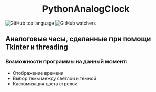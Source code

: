 <h1 align="center">PythonAnalogClock</h1>

![GitHub top language](https://img.shields.io/github/languages/top/soulwound/PythonAnalogClock?style=flat-square)
![GitHub watchers](https://img.shields.io/github/watchers/soulwound/PythonAnalogClock?style=flat-square)

<h2>Аналоговые часы, сделанные при помощи Tkinter и threading</h2>

<h3>Возможности программы на данный момент:</h3>
<ul>
  <li>Отображение времени</li>
  <li>Выбор темы между светлой и темной</li>
  <li>Кастомизация цвета стрелок</li>
</ul>
